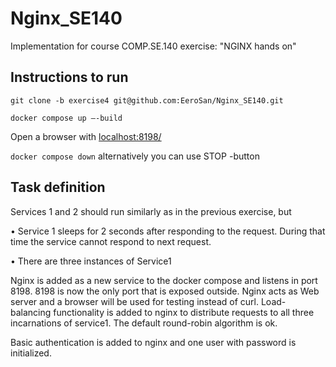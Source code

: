 # Nginx_SE140
Implementation for course COMP.SE.140 exercise: "NGINX hands on"

## Instructions to run
`git clone -b exercise4 git@github.com:EeroSan/Nginx_SE140.git`

`docker compose up –-build`

Open a browser with [localhost:8198/](http://localhost:8198/)

`docker compose down` alternatively you can use STOP -button

## Task definition
Services 1 and 2 should run similarly as in the previous exercise, but

• Service 1 sleeps for 2 seconds after responding to the request. During that time the service cannot respond to next request.

• There are three instances of Service1

Nginx is added as a new service to the docker compose and listens in port 8198. 8198 is now the only port
that is exposed outside. Nginx acts as Web server and a browser will be used for testing instead of curl.
Load-balancing functionality is added to nginx to distribute requests to all three incarnations of service1.
The default round-robin algorithm is ok.

Basic authentication is added to nginx and one user with password is initialized.

